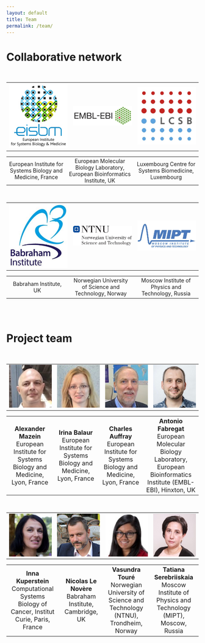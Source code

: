 ```yaml
---
layout: default
title: Team
permalink: /team/
---
```


# Collaborative network

<div>
    
<br />
<td valign="middle">
<table>
    <tr>
      <td width="300" align="center" valign="middle"><img src="/images/logos/eisbm_logo.jpg" width="200"/></td>
      <td width="300" align="center" valign="middle"><img src="/images/logos/embl-ebi_logo.jpg" width="290"/></td>
      <td width="300" align="center" valign="middle"><img src="/images/logos/lcsb_logo.jpg" width="200"/></td>
    </tr>
</table>
<table>
    <tr>
      <td style="width: 300px;" align="center">European Institute for Systems Biology and Medicine, France</td>
      <td style="width: 300px;" align="center">European Molecular Biology Laboratory, European Bioinformatics Institute, UK</td>
      <td style="width: 300px;" align="center">Luxembourg Centre for Systems Biomedicine, Luxembourg</td>
    </tr>
</table>

<br />

<table>
    <tr>
      <td style="width: 300px;" align="center" valign="middle"><img src="/images/logos/babraham_logo.jpg" width="180"/></td>
      <td style="width: 300px;" align="center" valign="middle"><img src="/images/logos/ntnu_logo.jpg" width="290"/></td>
      <td style="width: 300px;" align="center" valign="middle"><img src="/images/logos/mipt_logo.jpg" width="290"/></td>
    </tr>
</table>
<table>
    <tr>
      <td style="width: 300px;" align="center">Babraham Institute, UK</td>
      <td style="width: 300px;" align="center">Norwegian University of Science and Technology, Norway</td>
      <td style="width: 300px;" align="center">Moscow Institute of Physics and Technology, Russia</td>
    </tr>
</table>

</div>

<br />
<br />


# Project team


<br />

<table>
    <tr>
      <td style="width: 220px;" align="center"><img src="/images/team/AlexanderMazein.jpg" width="140"/></td>
      <td style="width: 220px;" align="center"><img src="/images/team/IrinaBalaur.jpg" width="140"/></td>
      <td style="width: 220px;" align="center"><img src="/images/team/CharlesAuffray.jpg" width="140"/></td>
      <td style="width: 220px;" align="center"><img src="/images/team/AntonioFabregat.jpg" width="140"/></td>
    </tr>
</table>
<table>
    <tr>
      <td style="width: 220px;" align="center"><font size="3"><strong>Alexander Mazein</strong><br />European Institute for Systems Biology and Medicine, Lyon, France</font></td>
      <td style="width: 220px;" align="center"><font size="3"><strong>Irina Balaur</strong><br />European Institute for Systems Biology and Medicine, Lyon, France</font></td>
      <td style="width: 220px;" align="center"><font size="3"><strong>Charles Auffray</strong><br />European Institute for Systems Biology and Medicine, Lyon, France</font></td>
      <td style="width: 220px;" align="center"><font size="3"><strong>Antonio Fabregat</strong><br />European Molecular Biology Laboratory, European Bioinformatics Institute (EMBL-EBI), Hinxton, UK</font></td>
    </tr>
</table>

<br />

<table>
    <tr>
      <td style="width: 220px;" align="center"><img src="/images/team/InnaKuperstein.jpg" width="140"/></td>
      <td style="width: 220px;" align="center"><img src="/images/team/NicolasLeNovere.jpg" width="140"/></td>
      <td style="width: 220px;" align="center"><img src="/images/team/VasundraToure.jpg" width="140"/></td>
      <td style="width: 220px;" align="center"><img src="/images/team/TatianaSerebriiskaia.jpg" width="140"/></td>
    </tr>
</table>
<table>
    <tr>
      <td style="width: 220px;" align="center"><font size="3"><strong>Inna Kuperstein</strong><br />Computational Systems Biology of Cancer, Institut Curie, Paris, France</font></td>
      <td style="width: 220px;" align="center"><font size="3"><strong>Nicolas Le Novère</strong><br />Babraham Institute, Cambridge, UK</font></td>
      <td style="width: 220px;" align="center"><font size="3"><strong>Vasundra Touré</strong><br />Norwegian University of Science and Technology (NTNU), Trondheim, Norway</font></td>
      <td style="width: 220px;" align="center"><font size="3"><strong>Tatiana Serebriiskaia</strong><br />Moscow Institute of Physics and Technology (MIPT), Moscow, Russia</font></td>
    </tr>
</table>




